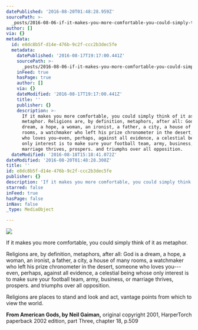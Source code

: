 ```yaml
---
datePublished: '2016-08-20T01:48:28.959Z'
sourcePath: >-
  _posts/2016-08-06-if-it-makes-you-more-comfortable-you-could-simply-think-of.md
author: []
via: {}
metadata:
  id: e8dc8b5f-d14e-476b-9c2f-ccc2b3dec5fe
  metadata:
    datePublished: '2016-08-17T19:17:00.441Z'
    sourcePath: >-
      _posts/2016-08-06-if-it-makes-you-more-comfortable-you-could-simply-think-of.md
    inFeed: true
    hasPage: true
    author: []
    via: {}
    dateModified: '2016-08-17T19:17:00.441Z'
    title: ''
    publisher: {}
    description: >-
      If it makes you more comfortable, you could simply think of it as
      metaphor. Religions are, by definition, metaphors, after all: God is a
      dream, a hope, a woman, an ironist, a father, a city, a house of many
      rooms, a watchmaker who left his prize chronometer in the desert, someone
      who loves you—even, perhaps, against all evidence, a celestial being whose
      only interest is to make sure your football team, army, business, or
      marriage thrives, prospers. and triumphs over all opposition.
  dateModified: '2016-08-18T15:18:41.072Z'
dateModified: '2016-08-20T01:48:28.308Z'
title: ''
id: e8dc8b5f-d14e-476b-9c2f-ccc2b3dec5fe
publisher: {}
description: 'If it makes you more comfortable, you could simply think of it as metaphor.'
starred: false
inFeed: true
hasPage: false
inNav: false
_type: MediaObject

---
```

![](https://the-grid-user-content.s3-us-west-2.amazonaws.com/e254c760-3c20-466d-a845-ce745c3ccc1e.jpg)

If it makes you more comfortable, you could simply think of it as metaphor.

Religions are, by definition, metaphors, after all: God is a dream, a hope, a woman, an ironist, a father, a city, a house of many rooms, a watchmaker who left his prize chronometer in the desert, someone who loves you---even, perhaps, against all evidence, a celestial being whose only interest is to make sure your football team, army, business, or marriage thrives, prospers. and triumphs over all opposition.

Religions are places to stand and look and act, vantage points from which to view the world.

**From American Gods, by Neil Gaiman,** original copyright 2001, HarperTorch paperback 2002 edition, part Three, chapter 18, p.509
